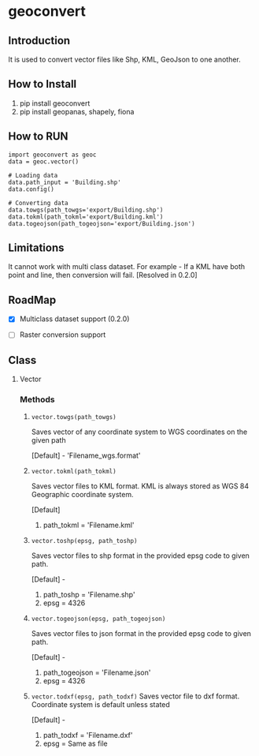 # geoconvert
## Introduction
It is used to convert vector files like Shp, KML, GeoJson to one another.

## How to Install
1. pip install geoconvert
2. pip install geopanas, shapely, fiona

## How to RUN
```
import geoconvert as geoc
data = geoc.vector()

# Loading data
data.path_input = 'Building.shp'
data.config()

# Converting data
data.towgs(path_towgs='export/Building.shp')
data.tokml(path_tokml='export/Building.kml')
data.togeojson(path_togeojson='export/Building.json')

```
## Limitations
It cannot work with multi class dataset. For example - If a KML have both point and line, then conversion will fail.
[Resolved in 0.2.0]

## RoadMap
- [x] Multiclass dataset support (0.2.0)
- [ ] Raster conversion support


## Class
1. Vector

    ### Methods
    1. ```vector.towgs(path_towgs)```
    
        Saves vector of any coordinate system to WGS coordinates on the given path
        
        [Default] - 'Filename_wgs.format'

    2. ```vector.tokml(path_tokml)```

        Saves vector files to KML format. KML is always stored as WGS 84 Geographic coordinate system.
        
        [Default] 
        1. path_tokml = 'Filename.kml'

    3. ```vector.toshp(epsg, path_toshp)```


        Saves vector files to shp format in the provided epsg code to given path.
        
        [Default] - 
        1. path_toshp = 'Filename.shp'
        2. epsg = 4326

    4. ```vector.togeojson(epsg, path_togeojson)```

        Saves vector files to json format in the provided epsg code to given path.
        
        [Default] - 
        1. path_togeojson = 'Filename.json'
        2. epsg = 4326

    5. ```vector.todxf(epsg, path_todxf)```
        Saves vector file to dxf format. Coordinate system is default unless stated
        
        [Default] -
        1. path_todxf = 'Filename.dxf'
        2. epsg = Same as file
